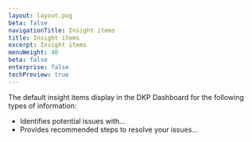 ```yaml
---
layout: layout.pug
beta: false
navigationTitle: Insight items
title: Insight items
excerpt: Insight items
menuWeight: 40
beta: false
enterprise: false
techPreview: true
---
```


The default insight items display in the DKP Dashboard for the following types of information:

- Identifies potential issues with…
- Provides recommended steps to resolve your issues...
